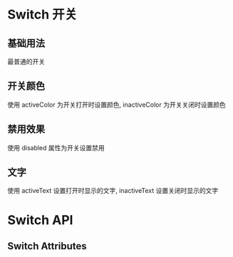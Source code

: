 <script setup>
import { ref } from 'vue'
import Basic from '../examples/switch/basic.vue'
import Color from '../examples/switch/color.vue'
import Disabled from '../examples/switch/disabled.vue'
import Text from '../examples/switch/text.vue'
import Attributes from '../examples/switch/attributes.vue'

</script>

# Switch 开关

## 基础用法
最普通的开关
<Basic/>

## 开关颜色
使用 activeColor 为开关打开时设置颜色, inactiveColor 为开关关闭时设置颜色
<Color/>

## 禁用效果
使用 disabled 属性为开关设置禁用
<Disabled/>

## 文字
使用 activeText 设置打开时显示的文字, inactiveText 设置关闭时显示的文字
<Text/>

# Switch API
## Switch Attributes
<Attributes/>

<style module>
</style>